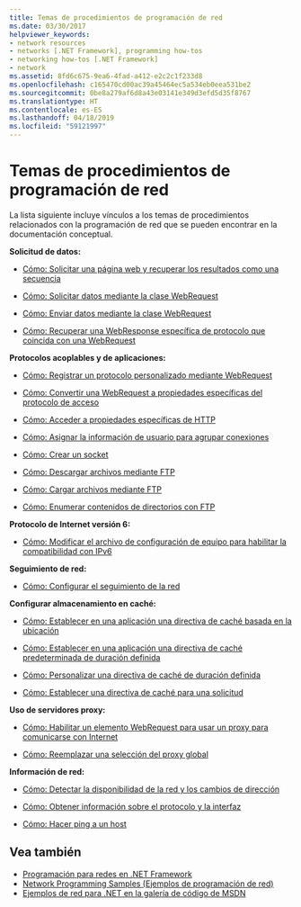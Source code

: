 ```yaml
---
title: Temas de procedimientos de programación de red
ms.date: 03/30/2017
helpviewer_keywords:
- network resources
- networks [.NET Framework], programming how-tos
- networking how-tos [.NET Framework]
- network
ms.assetid: 8fd6c675-9ea6-4fad-a412-e2c2c1f233d8
ms.openlocfilehash: c165470cd00ac39a45464ec5a534eb0eea531be2
ms.sourcegitcommit: 0be8a279af6d8a43e03141e349d3efd5d35f8767
ms.translationtype: HT
ms.contentlocale: es-ES
ms.lasthandoff: 04/18/2019
ms.locfileid: "59121997"
---
```

# <a name="network-programming-how-to-topics"></a>Temas de procedimientos de programación de red
La lista siguiente incluye vínculos a los temas de procedimientos relacionados con la programación de red que se pueden encontrar en la documentación conceptual.  
  
 **Solicitud de datos:**  
  
-   [Cómo: Solicitar una página web y recuperar los resultados como una secuencia](../../../docs/framework/network-programming/how-to-request-a-web-page-and-retrieve-the-results-as-a-stream.md)  
  
-   [Cómo: Solicitar datos mediante la clase WebRequest](../../../docs/framework/network-programming/how-to-request-data-using-the-webrequest-class.md)  
  
-   [Cómo: Enviar datos mediante la clase WebRequest](../../../docs/framework/network-programming/how-to-send-data-using-the-webrequest-class.md)  
  
-   [Cómo: Recuperar una WebResponse específica de protocolo que coincida con una WebRequest](../../../docs/framework/network-programming/how-to-retrieve-a-protocol-specific-webresponse-that-matches-a-webrequest.md)  
  
 **Protocolos acoplables y de aplicaciones:**  
  
-   [Cómo: Registrar un protocolo personalizado mediante WebRequest](../../../docs/framework/network-programming/how-to-register-a-custom-protocol-using-webrequest.md)  
  
-   [Cómo: Convertir una WebRequest a propiedades específicas del protocolo de acceso](../../../docs/framework/network-programming/how-to-typecast-a-webrequest-to-access-protocol-specific-properties.md)  
  
-   [Cómo: Acceder a propiedades específicas de HTTP](../../../docs/framework/network-programming/how-to-access-http-specific-properties.md)  
  
-   [Cómo: Asignar la información de usuario para agrupar conexiones](../../../docs/framework/network-programming/how-to-assign-user-information-to-group-connections.md)  
  
-   [Cómo: Crear un socket](../../../docs/framework/network-programming/how-to-create-a-socket.md)  
  
-   [Cómo: Descargar archivos mediante FTP](../../../docs/framework/network-programming/how-to-download-files-with-ftp.md)  
  
-   [Cómo: Cargar archivos mediante FTP](../../../docs/framework/network-programming/how-to-upload-files-with-ftp.md)  
  
-   [Cómo: Enumerar contenidos de directorios con FTP](../../../docs/framework/network-programming/how-to-list-directory-contents-with-ftp.md)  
  
 **Protocolo de Internet versión 6:**  
  
-   [Cómo: Modificar el archivo de configuración de equipo para habilitar la compatibilidad con IPv6](../../../docs/framework/network-programming/how-to-modify-the-computer-configuration-file-to-enable-ipv6-support.md)  
  
 **Seguimiento de red:**  
  
-   [Cómo: Configurar el seguimiento de la red](../../../docs/framework/network-programming/how-to-configure-network-tracing.md)  
  
 **Configurar almacenamiento en caché:**  
  
-   [Cómo: Establecer en una aplicación una directiva de caché basada en la ubicación](../../../docs/framework/network-programming/how-to-set-a-location-based-cache-policy-for-an-application.md)  
  
-   [Cómo: Establecer en una aplicación una directiva de caché predeterminada de duración definida](../../../docs/framework/network-programming/how-to-set-the-default-time-based-cache-policy-for-an-application.md)  
  
-   [Cómo: Personalizar una directiva de caché de duración definida](../../../docs/framework/network-programming/how-to-customize-a-time-based-cache-policy.md)  
  
-   [Cómo: Establecer una directiva de caché para una solicitud](../../../docs/framework/network-programming/how-to-set-cache-policy-for-a-request.md)  
  
 **Uso de servidores proxy:**  
  
-   [Cómo: Habilitar un elemento WebRequest para usar un proxy para comunicarse con Internet](../../../docs/framework/network-programming/how-to-enable-a-webrequest-to-use-a-proxy-to-communicate-with-the-internet.md)  
  
-   [Cómo: Reemplazar una selección del proxy global](../../../docs/framework/network-programming/how-to-override-a-global-proxy-selection.md)  
  
 **Información de red:**  
  
-   [Cómo: Detectar la disponibilidad de la red y los cambios de dirección](../../../docs/framework/network-programming/how-to-detect-network-availability-and-address-changes.md)  
  
-   [Cómo: Obtener información sobre el protocolo y la interfaz](../../../docs/framework/network-programming/how-to-get-interface-and-protocol-information.md)  
  
-   [Cómo: Hacer ping a un host](../../../docs/framework/network-programming/how-to-ping-a-host.md)  
  
## <a name="see-also"></a>Vea también

- [Programación para redes en .NET Framework](../../../docs/framework/network-programming/index.md)
- [Network Programming Samples (Ejemplos de programación de red)](../../../docs/framework/network-programming/network-programming-samples.md)
- [Ejemplos de red para .NET en la galería de código de MSDN](https://code.msdn.microsoft.com/Wiki/View.aspx?ProjectName=nclsamples)
